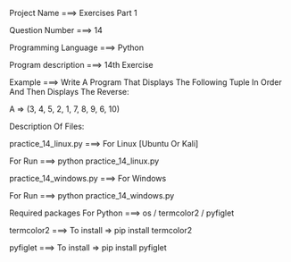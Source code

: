 Project Name ===> Exercises Part 1

Question Number ===> 14

Programming Language ===> Python

Program description ===> 14th Exercise

Example ===> Write A Program That Displays The Following Tuple In Order And Then Displays The Reverse:

A => (3, 4, 5, 2, 1, 7, 8, 9, 6, 10)

Description Of Files:

practice_14_linux.py ===> For Linux [Ubuntu Or Kali]

For Run ===> python practice_14_linux.py

practice_14_windows.py ===> For Windows

For Run ===> python practice_14_windows.py

Required packages For Python ===> os / termcolor2 / pyfiglet

termcolor2 ===> To install => pip install termcolor2

pyfiglet ===> To install => pip install pyfiglet
